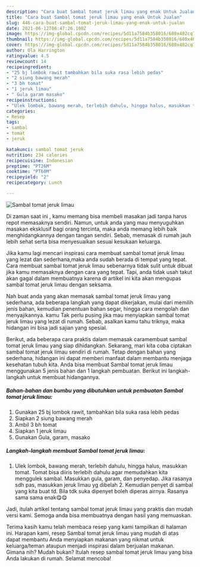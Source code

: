 ```yaml
---
description: "Cara buat Sambal tomat jeruk limau yang enak Untuk Jualan"
title: "Cara buat Sambal tomat jeruk limau yang enak Untuk Jualan"
slug: 446-cara-buat-sambal-tomat-jeruk-limau-yang-enak-untuk-jualan
date: 2021-06-12T06:47:26.100Z
image: https://img-global.cpcdn.com/recipes/5d11a7584b358016/680x482cq70/sambal-tomat-jeruk-limau-foto-resep-utama.jpg
thumbnail: https://img-global.cpcdn.com/recipes/5d11a7584b358016/680x482cq70/sambal-tomat-jeruk-limau-foto-resep-utama.jpg
cover: https://img-global.cpcdn.com/recipes/5d11a7584b358016/680x482cq70/sambal-tomat-jeruk-limau-foto-resep-utama.jpg
author: Ola Harrington
ratingvalue: 4.5
reviewcount: 14
recipeingredient:
- "25 bj lombok rawit tambahkan bila suka rasa lebih pedas"
- "2 siung bawang merah"
- "3 bh tomat"
- "1 jeruk limau"
- " Gula garam masako"
recipeinstructions:
- "Ulek lombok, bawang merah, terlebih dahulu, hingga halus, masukkan tomat. Tomat bisa diiris terlebih dahulu agar memudahkan kita menggulek sambal. Masukkan gula, garam, dan penyedap. Jika rasanya sdh pas, masukkan jeruk limau yg dibelah 2. Kemudian penyet di sambal yang kita buat td. Bila tdk suka dipenyet boleh diperas airnya. Rasanya sama sama enak😋😋"
categories:
- Resep
tags:
- sambal
- tomat
- jeruk

katakunci: sambal tomat jeruk 
nutrition: 234 calories
recipecuisine: Indonesian
preptime: "PT26M"
cooktime: "PT60M"
recipeyield: "2"
recipecategory: Lunch

---
```



![Sambal tomat jeruk limau](https://img-global.cpcdn.com/recipes/5d11a7584b358016/680x482cq70/sambal-tomat-jeruk-limau-foto-resep-utama.jpg)

Di zaman  saat ini , kamu memang bisa membeli masakan jadi tanpa harus repot memasaknya sendiri. Namun, untuk anda yang mau menyuguhkan masakan eksklusif bagi orang tercinta, maka anda memang lebih baik menghidangkannya dengan tangan sendiri. Sebab, memasak di rumah jauh lebih sehat serta bisa menyesuaikan sesuai kesukaan keluarga.

Jika kamu lagi mencari inspirasi cara membuat sambal tomat jeruk limau yang lezat dan sederhana,maka anda sudah berada di tempat yang tepat. Cara membuat sambal tomat jeruk limau  sebenarnya tidak sulit untuk dibuat jika kamu memasaknya dengan cara yang tepat. Tapi, anda tidak usah takut akan gagal dalam membuatnya 
karena di artikel ini kita akan mengupas sambal tomat jeruk limau dengan seksama.  



Nah buat anda yang akan memasak sambal tomat jeruk limau yang sederhana, ada beberapa langkah yang dapat dikerjakan, mulai dari memilih jenis bahan, kemudian penentuan bahan segar, hingga cara mengolah dan menyajikannya. kamu Tak perlu pusing jika mau menyiapkan sambal tomat jeruk limau yang lezat di rumah. Sebab, asalkan kamu  tahu triknya, maka hidangan ini bisa jadi sajian yang spesial.

Berikut, ada beberapa cara praktis  dalam memasak caramembuat sambal tomat jeruk limau yang siap dihidangkan. Sekarang, mari kita coba ciptakan sambal tomat jeruk limau sendiri di rumah. Tetap dengan bahan yang sederhana, hidangan ini dapat memberi manfaat dalam membantu menjaga kesehatan tubuh kita. Anda bisa membuat Sambal tomat jeruk limau menggunakan 5 jenis bahan dan 1 langkah pembuatan. Berikut ini langkah-langkah untuk membuat hidangannya.

<!--inarticleads1-->

##### Bahan-bahan dan bumbu yang dibutuhkan untuk pembuatan Sambal tomat jeruk limau:

1. Gunakan 25 bj lombok rawit, tambahkan bila suka rasa lebih pedas
1. Siapkan 2 siung bawang merah
1. Ambil 3 bh tomat
1. Siapkan 1 jeruk limau
1. Gunakan  Gula, garam, masako




<!--inarticleads2-->

##### Langkah-langkah membuat Sambal tomat jeruk limau:

1. Ulek lombok, bawang merah, terlebih dahulu, hingga halus, masukkan tomat. Tomat bisa diiris terlebih dahulu agar memudahkan kita menggulek sambal. Masukkan gula, garam, dan penyedap. Jika rasanya sdh pas, masukkan jeruk limau yg dibelah 2. Kemudian penyet di sambal yang kita buat td. Bila tdk suka dipenyet boleh diperas airnya. Rasanya sama sama enak😋😋




Jadi, itulah artikel tentang  sambal tomat jeruk limau  yang praktis dan mudah versi kami. Semoga anda bisa membuatnya dengan hasil yang memuaskan. 

Terima kasih kamu telah membaca resep yang kami tampilkan di halaman ini. Harapan kami, resep  Sambal tomat jeruk limau yang mudah di atas dapat membantu Anda menyiapkan makanan yang nikmat untuk keluarga/teman ataupun menjadi inspirasi dalam berjualan makanan. Gimana nih? Mudah bukan? Itulah resep sambal tomat jeruk limau yang bisa Anda lakukan di rumah. Selamat mencoba!

